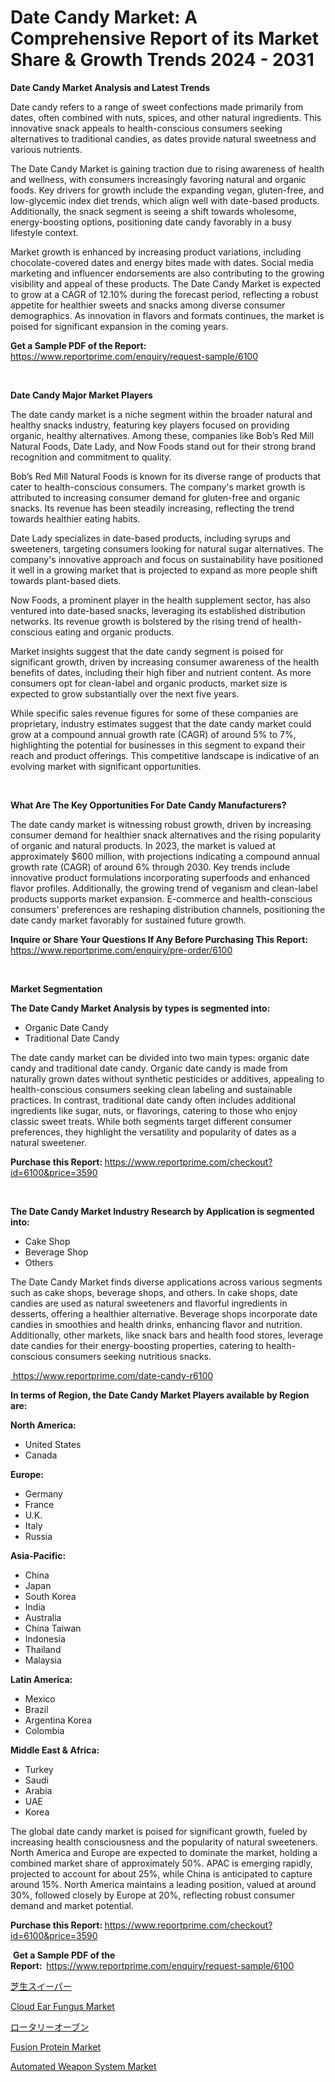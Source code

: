 <p><h1>Date Candy Market: A Comprehensive Report of its Market Share & Growth Trends 2024 - 2031</h1></p><p><strong>Date Candy Market Analysis and Latest Trends</strong></p>
<p><p>Date candy refers to a range of sweet confections made primarily from dates, often combined with nuts, spices, and other natural ingredients. This innovative snack appeals to health-conscious consumers seeking alternatives to traditional candies, as dates provide natural sweetness and various nutrients. </p><p>The Date Candy Market is gaining traction due to rising awareness of health and wellness, with consumers increasingly favoring natural and organic foods. Key drivers for growth include the expanding vegan, gluten-free, and low-glycemic index diet trends, which align well with date-based products. Additionally, the snack segment is seeing a shift towards wholesome, energy-boosting options, positioning date candy favorably in a busy lifestyle context.</p><p>Market growth is enhanced by increasing product variations, including chocolate-covered dates and energy bites made with dates. Social media marketing and influencer endorsements are also contributing to the growing visibility and appeal of these products. The Date Candy Market is expected to grow at a CAGR of 12.10% during the forecast period, reflecting a robust appetite for healthier sweets and snacks among diverse consumer demographics. As innovation in flavors and formats continues, the market is poised for significant expansion in the coming years.</p></p>
<p><strong>Get a Sample PDF of the Report:&nbsp;</strong> <a href="https://www.reportprime.com/enquiry/request-sample/6100">https://www.reportprime.com/enquiry/request-sample/6100</a></p>
<p>&nbsp;</p>
<p><strong>Date Candy Major Market Players</strong></p>
<p><p>The date candy market is a niche segment within the broader natural and healthy snacks industry, featuring key players focused on providing organic, healthy alternatives. Among these, companies like Bob’s Red Mill Natural Foods, Date Lady, and Now Foods stand out for their strong brand recognition and commitment to quality.</p><p>Bob’s Red Mill Natural Foods is known for its diverse range of products that cater to health-conscious consumers. The company's market growth is attributed to increasing consumer demand for gluten-free and organic snacks. Its revenue has been steadily increasing, reflecting the trend towards healthier eating habits.</p><p>Date Lady specializes in date-based products, including syrups and sweeteners, targeting consumers looking for natural sugar alternatives. The company's innovative approach and focus on sustainability have positioned it well in a growing market that is projected to expand as more people shift towards plant-based diets.</p><p>Now Foods, a prominent player in the health supplement sector, has also ventured into date-based snacks, leveraging its established distribution networks. Its revenue growth is bolstered by the rising trend of health-conscious eating and organic products.</p><p>Market insights suggest that the date candy segment is poised for significant growth, driven by increasing consumer awareness of the health benefits of dates, including their high fiber and nutrient content. As more consumers opt for clean-label and organic products, market size is expected to grow substantially over the next five years.</p><p>While specific sales revenue figures for some of these companies are proprietary, industry estimates suggest that the date candy market could grow at a compound annual growth rate (CAGR) of around 5% to 7%, highlighting the potential for businesses in this segment to expand their reach and product offerings. This competitive landscape is indicative of an evolving market with significant opportunities.</p></p>
<p>&nbsp;</p>
<p><strong>What Are The Key Opportunities For Date Candy Manufacturers?</strong></p>
<p><p>The date candy market is witnessing robust growth, driven by increasing consumer demand for healthier snack alternatives and the rising popularity of organic and natural products. In 2023, the market is valued at approximately $600 million, with projections indicating a compound annual growth rate (CAGR) of around 6% through 2030. Key trends include innovative product formulations incorporating superfoods and enhanced flavor profiles. Additionally, the growing trend of veganism and clean-label products supports market expansion. E-commerce and health-conscious consumers' preferences are reshaping distribution channels, positioning the date candy market favorably for sustained future growth.</p></p>
<p><strong>Inquire or Share Your Questions If Any Before Purchasing This Report:</strong> <a href="https://www.reportprime.com/enquiry/pre-order/6100">https://www.reportprime.com/enquiry/pre-order/6100</a></p>
<p>&nbsp;</p>
<p><strong>Market Segmentation</strong></p>
<p><strong>The Date Candy Market Analysis by types is segmented into:</strong></p>
<p><ul><li>Organic Date Candy</li><li>Traditional Date Candy</li></ul></p>
<p><p>The date candy market can be divided into two main types: organic date candy and traditional date candy. Organic date candy is made from naturally grown dates without synthetic pesticides or additives, appealing to health-conscious consumers seeking clean labeling and sustainable practices. In contrast, traditional date candy often includes additional ingredients like sugar, nuts, or flavorings, catering to those who enjoy classic sweet treats. While both segments target different consumer preferences, they highlight the versatility and popularity of dates as a natural sweetener.</p></p>
<p><strong>Purchase this Report:&nbsp;</strong><a href="https://www.reportprime.com/checkout?id=6100&price=3590">https://www.reportprime.com/checkout?id=6100&price=3590</a></p>
<p>&nbsp;</p>
<p><strong>The Date Candy Market Industry Research by Application is segmented into:</strong></p>
<p><ul><li>Cake Shop</li><li>Beverage Shop</li><li>Others</li></ul></p>
<p><p>The Date Candy Market finds diverse applications across various segments such as cake shops, beverage shops, and others. In cake shops, date candies are used as natural sweeteners and flavorful ingredients in desserts, offering a healthier alternative. Beverage shops incorporate date candies in smoothies and health drinks, enhancing flavor and nutrition. Additionally, other markets, like snack bars and health food stores, leverage date candies for their energy-boosting properties, catering to health-conscious consumers seeking nutritious snacks.</p></p>
<p><a href="https://www.reportprime.com/date-candy-r6100">&nbsp;https://www.reportprime.com/date-candy-r6100</a></p>
<p><strong>In terms of Region, the Date Candy Market Players available by Region are:</strong></p>
<p>
    <p> <strong> North America: </strong>
        <ul>
            <li>United States</li>
            <li>Canada</li>
        </ul>
        </p> 
    <p> <strong> Europe: </strong>
        <ul>
            <li>Germany</li>
            <li>France</li>
            <li>U.K.</li>
            <li>Italy</li>
            <li>Russia</li>
        </ul>
        </p> 
    <p> <strong> Asia-Pacific: </strong>
        <ul>
            <li>China</li>
            <li>Japan</li>
            <li>South Korea</li>
            <li>India</li>
            <li>Australia</li>
            <li>China Taiwan</li>
            <li>Indonesia</li>
            <li>Thailand</li>
            <li>Malaysia</li>
        </ul>
        </p> 
    <p> <strong> Latin America: </strong>
        <ul>
            <li>Mexico</li>
            <li>Brazil</li>
            <li>Argentina Korea</li>
            <li>Colombia</li>
        </ul>
        </p> 
    <p> <strong> Middle East & Africa: </strong>
        <ul>
            <li>Turkey</li>
            <li>Saudi</li>
            <li>Arabia</li>
            <li>UAE</li>
            <li>Korea</li>
        </ul>
    </p>
    </p>
<p><p>The global date candy market is poised for significant growth, fueled by increasing health consciousness and the popularity of natural sweeteners. North America and Europe are expected to dominate the market, holding a combined market share of approximately 50%. APAC is emerging rapidly, projected to account for about 25%, while China is anticipated to capture around 15%. North America maintains a leading position, valued at around 30%, followed closely by Europe at 20%, reflecting robust consumer demand and market potential.</p></p>
<p><strong>Purchase this Report: </strong><a href="https://www.reportprime.com/checkout?id=6100&price=3590">https://www.reportprime.com/checkout?id=6100&price=3590</a></p>
<p>&nbsp;<strong>Get a Sample PDF of the Report:&nbsp;&nbsp;</strong><a href="https://www.reportprime.com/enquiry/request-sample/6100">https://www.reportprime.com/enquiry/request-sample/6100</a></p>
<p><strong></strong></p>
<p><p><a href="https://medium.com/@evekerluke2023/%E3%82%B0%E3%83%AD%E3%83%BC%E3%83%90%E3%83%AB%E8%8A%9D%E7%94%9F%E6%8E%83%E9%99%A4%E6%A9%9F%E5%B8%82%E5%A0%B4-%E8%A3%BD%E5%93%81%E3%82%BF%E3%82%A4%E3%83%97-%E6%8A%BC%E3%81%97%E6%AD%A9%E3%81%8D%E5%BC%8F%E6%8E%83%E9%99%A4%E6%A9%9F-%E3%83%88%E3%83%AC%E3%83%BC%E3%83%A9%E3%83%BC%E5%BC%8F%E6%8E%83%E9%99%A4%E6%A9%9F-%E3%82%A8%E3%83%B3%E3%83%89%E3%83%A6%E3%83%BC%E3%82%B6%E3%83%BC-%E5%9C%B0%E5%9F%9F%E3%81%AB%E7%84%A6%E7%82%B9%E3%82%92%E5%BD%93%E3%81%A6%E3%81%9F%E5%88%86%E6%9E%90%E3%81%A8%E4%BA%88%E6%B8%AC-2024%E5%B9%B4-2031%E5%B9%B4-bc6f3d45c2ba">芝生スイーパー</a></p><p><a href="https://github.com/pizolina/Market-Research-Report-List-6/blob/main/cloud-ear-fungus-market.md">Cloud Ear Fungus Market</a></p><p><a href="https://medium.com/@harperhe4e26/2024%E5%B9%B4%E3%81%8B%E3%82%892031%E5%B9%B4%E3%81%BE%E3%81%A7%E3%81%AE%E5%9B%9E%E8%BB%A2%E3%82%AA%E3%83%BC%E3%83%96%E3%83%B3%E5%B8%82%E5%A0%B4%E3%82%B7%E3%82%A7%E3%82%A2%E3%81%A8%E7%AB%B6%E4%BA%89%E7%8A%B6%E6%B3%81%E3%81%AB%E9%96%A2%E3%81%99%E3%82%8B%E6%B4%9E%E5%AF%9F-33b254913601">ロータリーオーブン</a></p><p><a href="https://medium.com/@sahanad234/global-fusion-protein-industry-analysis-share-growth-trends-and-forecast-2024-to-2031-e5c4c9106e72">Fusion Protein Market</a></p><p><a href="https://www.linkedin.com/pulse/how-regional-markets-adapting-automated-weapon-system-market-innovations-8ai9f?trackingId=KL1LdNOGRM2tySHg%2BCNxzg%3D%3D">Automated Weapon System Market</a></p></p>
